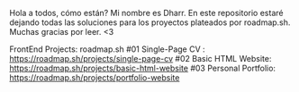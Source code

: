 Hola a todos, cómo están? Mi nombre es Dharr. En este repositorio estaré dejando todas las soluciones para los proyectos plateados por roadmap.sh. Muchas gracias por leer. <3

FrontEnd Projects: roadmap.sh 
#01 Single-Page CV : https://roadmap.sh/projects/single-page-cv 
#02 Basic HTML Website: https://roadmap.sh/projects/basic-html-website
#03 Personal Portfolio: https://roadmap.sh/projects/portfolio-website
 
